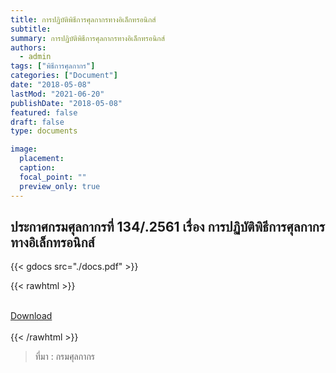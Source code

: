 ```yaml
---
title: การปฏิบัติพิธีการศุลกากรทางอิเล็กทรอนิกส์
subtitle: 
summary: การปฏิบัติพิธีการศุลกากรทางอิเล็กทรอนิกส์
authors:
  - admin
tags: ["พิธีการศุลกากร"]
categories: ["Document"]
date: "2018-05-08"
lastMod: "2021-06-20"
publishDate: "2018-05-08"
featured: false
draft: false
type: documents

image:
  placement:
  caption:
  focal_point: ""
  preview_only: true
---
```

## ประกาศกรมศุลกากรที่ 134/.2561 เรื่อง การปฏิบัติพิธีการศุลกากรทางอิเล็กทรอนิกส์


{{< gdocs src="./docs.pdf" >}}

{{< rawhtml >}}
<br>

<br>
<div class="article-tags">
<a class="badge badge-danger" href="./docs.pdf" target="_blank" id="download_files_new">Download</a> 
</div>
<br>
{{< /rawhtml >}}


> ที่มา : กรมศุลกากร
